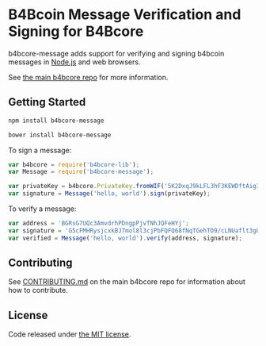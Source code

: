 # B4Bcoin Message Verification and Signing for B4Bcore




b4bcore-message adds support for verifying and signing b4bcoin messages in [Node.js](http://nodejs.org/) and web browsers.

See [the main b4bcore repo](https://github.com/B4Bcoin/b4bcore) for more information.

## Getting Started

```sh
npm install b4bcore-message
```

```sh
bower install b4bcore-message
```

To sign a message:

```javascript
var b4bcore = require('b4bcore-lib');
var Message = require('b4bcore-message');

var privateKey = b4bcore.PrivateKey.fromWIF('5K2DxqJ9kLFL3hF3KEWDftAig3TyAXenDxpr27PaLBieuSFo5PQ');
var signature = Message('hello, world').sign(privateKey);
```

To verify a message:

```javascript
var address = 'BGRsG7UQc3AmvdrhPDngpPjvTNhJQFeHYj';
var signature = 'G5cFMHRysjcxkBJ7mol8l3cjPbFQFQ68fNqTGehTO9/cLNUaflt3gQT//yAUp5fqWF0snDlZYkXJoooazBicRTg=';
var verified = Message('hello, world').verify(address, signature);
```

## Contributing

See [CONTRIBUTING.md](https://github.com/B4Bcoin/b4bcore/blob/master/CONTRIBUTING.md) on the main b4bcore repo for information about how to contribute.

## License

Code released under [the MIT license](https://github.com/B4Bcoin/b4bcore/blob/master/LICENSE).
